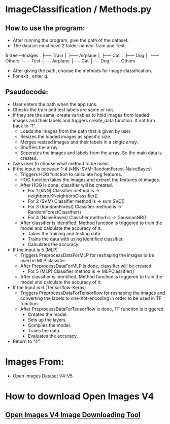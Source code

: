 # ImageClassification / Methods.py
## How to use the program:

* After running the program, give the path of the dataset.
* The dataset must have 2 folder named Train and Test.

$ tree --Images
.
├── Train
│   ├── Airplane
│   ├── Cat
│   ├── Dog
│   └── Others
└── Test
    ├── Airplane
    ├── Cat
    ├── Dog
    └── Others
    
* After giving the path, choose the methods for image classification.
* For exit , enter q.

## Pseudocode:

* User enters the path when the app runs.
* Checks the train and test labels are same or not.
* If they are the same, create variables to hold images from loaded images and their labels and triggers create_data function. If not turn back to  “1”.
  * Loads the images from the path that is given by user.
  * Resizes the loaded images as specific size.
  * Merges resized images and their labels in a single array.
  * Shuffles the array.
  * Seperates the images and labels from the array. So the main data is created.
* Asks user to choose what method to be used.
* If the input is between 1-4 (kNN-SVM-RandomForest-NaiveBayes) 
  * Triggers HOG function to calculate hog features.
  * HOG function takes the images and extract the features of images.
  * After HOG is done, classifier will be created.
    * For 1 (kNN) Classifier method is -> neighbors.KNeighborsClassifier()
    * For 2 (SVM) Classifier method is -> svm.SVC()
    * For 3 (RandomForest) Classifier method is -> RandomForestClassifier()
    * For 4 (NaiveBayes) Classifier method is -> GaussianNB()
  * After classifier is identified, Method function is triggered to train the model and calculate the accuracy of it.
    * Takes the training and testing data.
    * Trains the data with using identified classifier.
    * Calculates the accuracy.
* If the input is 5 (MLP)
  * Triggers PreprocessDataForMLP for reshaping the images to be used in MLP classifer.
  * After PreprocessDataForMLP is done, classifier will be created.
    * For 5 (MLP) Classifier method is -> MLPClassifier()
  * After classifier is identified, Method function is triggered to train the model and calculate the accuracy of it. 
* If the input is 6 (Tensorflow-Keras)
  * Triggers PreprocessDataForTensorflow for reshaping the images and converting the labels to one-hot-encoding in order to be used in TF function.
  * After PreprocessDataForTensorflow is done, TF function is triggered.
    * Creates the model.
    * Sets up the layers.
    * Compiles the model.
    * Trains the data.
    * Evaluates the accuracy.
* Return to “4”.

# Images From:
* Open Images Dataset V4-V5

# How to download Open Images V4
## [Open Images V4 Image Downloading Tool](https://github.com/EscVM/OIDv4_ToolKit?fbclid=IwAR2Msqh8tzkpdNDC4f1LDv4u43iuBRR9FLyFxDXqHJfXhkvPPyJ2zRNbchg)
